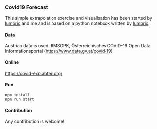 ### Covid19 Forecast

This simple extrapolation exercise and visualisation has been started by [lumbric](https://github.com/lumbric) and me and is based on a python notebook written by [lumbric](https://github.com/lumbric).

#### Data

Austrian data is used: BMSGPK, Österreichisches COVID-19 Open Data Informationsportal (https://www.data.gv.at/covid-19)

#### Online

https://covid-exp.abteil.org/

#### Run

    npm install
    npm run start

#### Contribution

Any contribution is welcome!
